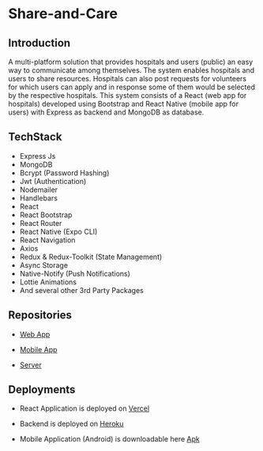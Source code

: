 # Share-and-Care

## Introduction

A multi-platform solution that provides hospitals and users (public) an easy way to communicate among themselves. The system enables hospitals and users to share resources. Hospitals can also post requests for volunteers for which users can apply and in response some of them would be selected by the respective hospitals. This system consists of a React (web app for hospitals) developed using Bootstrap and React Native (mobile app for users) with Express as backend and MongoDB as database.

## TechStack

- Express Js
- MongoDB
- Bcrypt (Password Hashing)
- Jwt (Authentication)
- Nodemailer
- Handlebars
- React
- React Bootstrap
- React Router
- React Native (Expo CLI)
- React Navigation
- Axios
- Redux & Redux-Toolkit (State Management)
- Async Storage
- Native-Notify (Push Notifications)
- Lottie Animations
- And several other 3rd Party Packages

## Repositories

- [Web App](https://github.com/talhamalik19/Share-and-Care-web.git)

- [Mobile App](https://github.com/talhamalik19/Share-and-Care-app.git)

- [Server](https://github.com/talhamalik19/Share-and-Care-server.git)

## Deployments

- React Application is deployed on [Vercel](https://share-and-care-web.vercel.app)

- Backend is deployed on [Heroku](https://share-and-care-server.herokuapp.com)

- Mobile Application (Android) is downloadable here [Apk](https://github.com/sudo-umair/share-and-care/releases)
